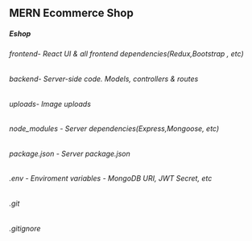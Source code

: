 ## **MERN Ecommerce Shop**

##### Eshop
######     frontend- React UI & all frontend dependencies(Redux,Bootstrap , etc)
######      backend- Server-side code. Models, controllers & routes
######      uploads- Image uploads

######  node_modules - Server dependencies(Express,Mongoose, etc)
######  package.json - Server package.json
######  .env - Enviroment variables - MongoDB URI, JWT Secret, etc
######  .git
######  .gitignore